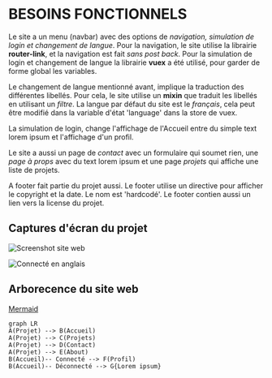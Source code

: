 # BESOINS FONCTIONNELS

Le site a un menu (navbar) avec des options de *navigation, simulation de login et changement de langue*.
Pour la navigation, le site utilise la librairie **router-link**, et la navigation est fait *sans post back*.
Pour la simulation de login et changement de langue la librairie **vuex** a été utilisé, pour garder de forme
global les variables.

Le changement de langue mentionné avant, implique la traduction des différentes libellés. Pour cela, le site utilise
un **mixin** que traduit les libellés en utilisant un *filtre*.
La langue par défaut du site est le *français*, cela peut être modifié dans la variable d'état 'language' dans la store de vuex.

La simulation de login, change l'affichage de l'Accueil entre du simple text lorem ipsum et l'affichage d'un profil.

Le site a aussi un page de *contact* avec un formulaire qui soumet rien, une *page à props* avec du text lorem ipsum 
et une page *projets* qui affiche une liste de projets.

A footer fait partie du projet aussi. Le footer utilise un directive pour afficher le copyright et la date.
Le nom est 'hardcodé'. Le footer contien aussi un lien vers la license du projet.


## Captures d'écran du projet

![Screenshot site web](https://i.imgur.com/6AeGHLv.jpg)

![Connecté en anglais](https://i.imgur.com/vAt0mh5.jpg)


## Arborecence du site web

[Mermaid](https://mermaidjs.github.io/)
```mermaid 
graph LR
A(Projet) --> B(Accueil)
A(Projet) --> C(Projets)
A(Projet) --> D(Contact)
A(Projet) --> E(About)
B(Accueil)-- Connecté --> F(Profil)
B(Accueil)-- Déconnecté --> G{Lorem ipsum}